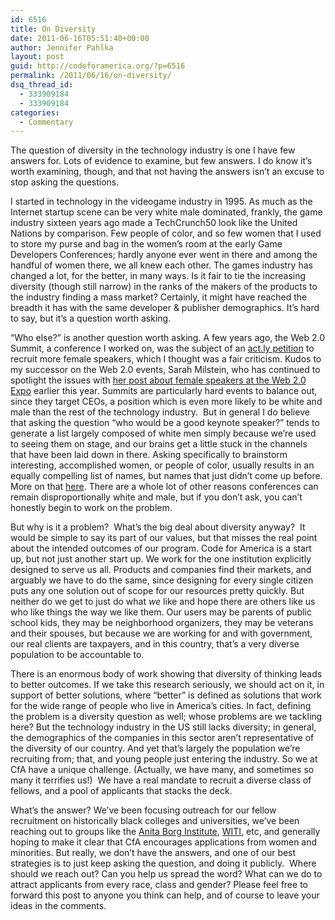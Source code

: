 ```yaml
---
id: 6516
title: On Diversity
date: 2011-06-16T05:51:40+00:00
author: Jennifer Pahlka
layout: post
guid: http://codeforamerica.org/?p=6516
permalink: /2011/06/16/on-diversity/
dsq_thread_id:
  - 333909184
  - 333909184
categories:
  - Commentary
---
```

The question of diversity in the technology industry is one I have few answers for. Lots of evidence to examine, but few answers. I do know it’s worth examining, though, and that not having the answers isn’t an excuse to stop asking the questions.

I started in technology in the videogame industry in 1995. As much as the Internet startup scene can be very white male dominated, frankly, the game industry sixteen years ago made a TechCrunch50 look like the United Nations by comparison. Few people of color, and so few women that I used to store my purse and bag in the women’s room at the early Game Developers Conferences; hardly anyone ever went in there and among the handful of women there, we all knew each other. The games industry has changed a lot, for the better, in many ways. Is it fair to tie the increasing diversity (though still narrow) in the ranks of the makers of the products to the industry finding a mass market? Certainly, it might have reached the breadth it has with the same developer & publisher demographics. It’s hard to say, but it’s a question worth asking.

“Who else?” is another question worth asking. A few years ago, the Web 2.0 Summit, a conference I worked on, was the subject of an [act.ly petition](http://act.ly/bh) to recruit more female speakers, which I thought was a fair criticism. Kudos to my successor on the Web 2.0 events, Sarah Milstein, who has continued to spotlight the issues with [her post about female speakers at the Web 2.0 Expo](http://radar.oreilly.com/2011/03/would-i-attend-my-own-conferen.html) earlier this year. Summits are particularly hard events to balance out, since they target CEOs, a position which is even more likely to be white and male than the rest of the technology industry.  But in general I do believe that asking the question “who would be a good keynote speaker?” tends to generate a list largely composed of white men simply because we’re used to seeing them on stage, and our brains get a little stuck in the channels that have been laid down in there. Asking specifically to brainstorm interesting, accomplished women, or people of color, usually results in an equally compelling list of names, but names that just didn’t come up before. More on that [here](http://act.ly/bh). There are a whole lot of other reasons conferences can remain disproportionally white and male, but if you don’t ask, you can’t honestly begin to work on the problem.

But why is it a problem?  What’s the big deal about diversity anyway?  It would be simple to say its part of our values, but that misses the real point about the intended outcomes of our program. Code for America is a start up, but not just another start up. We work for the one institution explicitly designed to serve us all. Products and companies find their markets, and arguably we have to do the same, since designing for every single citizen puts any one solution out of scope for our resources pretty quickly. But neither do we get to just do what _we_ like and hope there are others like us who like things the way we like them. Our users may be parents of public school kids, they may be neighborhood organizers, they may be veterans and their spouses, but because we are working for and with government, our real clients are taxpayers, and in this country, that’s a very diverse population to be accountable to.

There is an enormous body of work showing that diversity of thinking leads to better outcomes. If we take this research seriously, we should act on it, in support of better solutions, where “better” is defined as solutions that work for the wide range of people who live in America’s cities. In fact, defining the problem is a diversity question as well; whose problems are we tackling here? But the technology industry in the US still lacks diversity; in general, the demographics of the companies in this sector aren’t representative of the diversity of our country. And yet that’s largely the population we’re recruiting from; that, and young people just entering the industry. So we at CfA have a unique challenge. (Actually, we have many, and sometimes so many it terrifies us!)  We have a real mandate to recruit a diverse class of fellows, and a pool of applicants that stacks the deck.

What’s the answer? We’ve been focusing outreach for our fellow recruitment on historically black colleges and universities, we’ve been reaching out to groups like the [Anita Borg Institute](http://anitaborg.org/), [WITI](http://www.witi.com/), etc, and generally hoping to make it clear that CfA encourages applications from women and minorities. But really, we don’t have the answers, and one of our best strategies is to just keep asking the question, and doing it publicly.  Where should we reach out? Can you help us spread the word? What can we do to attract applicants from every race, class and gender? Please feel free to forward this post to anyone you think can help, and of course to leave your ideas in the comments.